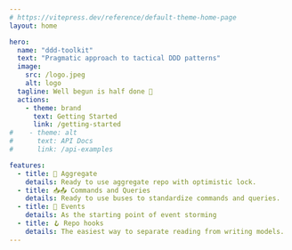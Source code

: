 ```yaml
---
# https://vitepress.dev/reference/default-theme-home-page
layout: home

hero:
  name: "ddd-toolkit"
  text: "Pragmatic approach to tactical DDD patterns"
  image:
    src: /logo.jpeg
    alt: logo
  tagline: Well begun is half done 💎
  actions:
    - theme: brand
      text: Getting Started
      link: /getting-started
#    - theme: alt
#      text: API Docs
#      link: /api-examples

features:
  - title: 🧱 Aggregate
    details: Ready to use aggregate repo with optimistic lock.
  - title: 📥📤 Commands and Queries
    details: Ready to use buses to standardize commands and queries.
  - title: 🎉 Events
    details: As the starting point of event storming
  - title: 🪝 Repo hooks
    details: The easiest way to separate reading from writing models.
---
```


